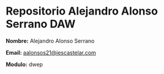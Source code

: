 # Repositorio Alejandro Alonso Serrano DAW
**Nombre:** Alejandro Alonso Serrano

**Email:** aalonsos21@iescastelar.com

**Modulo:** dwep
